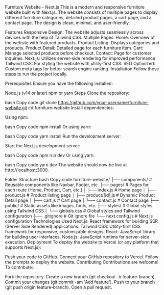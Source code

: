 
Furniture Website - Next.js
This is a modern and responsive furniture website built with Next.js. The website consists of multiple pages to display different furniture categories, detailed product pages, a cart page, and a contact page. The design is clean, minimal, and user-friendly.

Features
Responsive Design: The website adjusts seamlessly across devices with the help of Tailwind CSS.
Multiple Pages:
Home: Overview of the website with featured products.
Product Listing: Displays categories and products.
Product Detail: Detailed page for each furniture item.
Cart: Manage selected products before checkout.
Contact: Page for customer inquiries.
Next.js: Utilizes server-side rendering for improved performance.
Tailwind CSS: For styling the website with utility-first CSS.
SEO Optimized: Custom meta tags for better search engine ranking.
Installation
Follow these steps to run the project locally.

Prerequisites
Ensure you have the following installed:

Node.js (v14 or later)
npm or yarn
Steps
Clone the repository:

bash
Copy code
git clone https://github.com/your-username/furniture-website.git
cd furniture-website
Install dependencies:

Using npm:

bash
Copy code
npm install
Or using yarn:

bash
Copy code
yarn install
Run the development server:

Start the Next.js development server:

bash
Copy code
npm run dev
Or using yarn:

bash
Copy code
yarn dev
The website should now be live at http://localhost:3000.

Folder Structure
bash
Copy code
furniture-website/
├── components/          # Reusable components like Navbar, Footer, etc.
├── pages/               # Pages for each route (Home, Product, Cart, etc.)
│   ├── index.js         # Home page
│   ├── product.js       # Product listing page
│   ├── product/[id].js  # Dynamic Product Detail page
│   ├── cart.js          # Cart page
│   └── contact.js       # Contact page
├── public/              # Static assets like images, fonts, etc.
├── styles/              # Global styles using Tailwind CSS
│   └── globals.css      # Global styles and Tailwind configuration
├── .gitignore           # Git ignore file
└── next.config.js       # Next.js configuration
Technologies Used
Next.js: React framework for building SSR (Server Side Rendered) applications.
Tailwind CSS: Utility-first CSS framework for responsive, customizable designs.
React: JavaScript library for building user interfaces.
Node.js: JavaScript runtime for server-side execution.
Deployment
To deploy the website to Vercel (or any platform that supports Next.js):

Push your code to GitHub.
Connect your GitHub repository to Vercel.
Follow the prompts to deploy the website.
Contributing
Contributions are welcome! To contribute:

Fork the repository.
Create a new branch (git checkout -b feature-branch).
Commit your changes (git commit -am 'Add feature').
Push to your branch (git push origin feature-branch).
Open a pull request.
